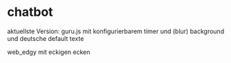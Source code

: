 # chatbot
aktuellste Version: guru.js mit konfigurierbarem timer und (blur) background und deutsche default texte


web_edgy mit eckigen ecken
